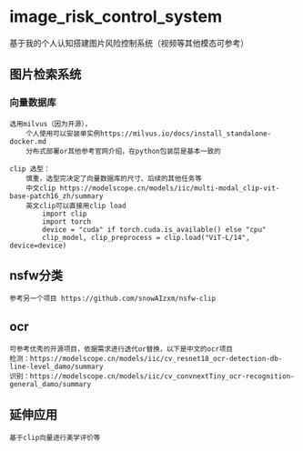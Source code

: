 # image_risk_control_system
基于我的个人认知搭建图片风险控制系统（视频等其他模态可参考）
## 图片检索系统
### 向量数据库
    选用milvus（因为开源），
        个人使用可以安装单实例https://milvus.io/docs/install_standalone-docker.md
        分布式部署or其他参考官网介绍，在python包装层是基本一致的    

    clip 选型：
        慎重，选型完决定了向量数据库的尺寸、后续的其他任务等
        中文clip https://modelscope.cn/models/iic/multi-modal_clip-vit-base-patch16_zh/summary
        英文clip可以直接用clip load
            import clip
            import torch
            device = "cuda" if torch.cuda.is_available() else "cpu"
            clip_model, clip_preprocess = clip.load("ViT-L/14", device=device)
    
## nsfw分类
    参考另一个项目 https://github.com/snowAIzxm/nsfw-clip
## ocr
    可参考优秀的开源项目，依据需求进行迭代or替换，以下是中文的ocr项目
    检测：https://modelscope.cn/models/iic/cv_resnet18_ocr-detection-db-line-level_damo/summary
    识别：https://modelscope.cn/models/iic/cv_convnextTiny_ocr-recognition-general_damo/summary

## 延伸应用
    基于clip向量进行美学评价等


